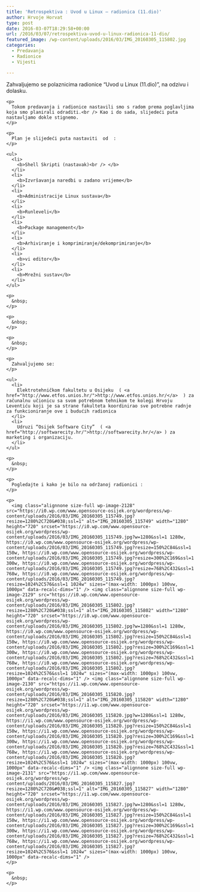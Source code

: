 ```yaml
---
title: 'Retrospektiva : Uvod u Linux – radionica (11.dio)'
author: Hrvoje Horvat
type: post
date: 2016-03-07T18:29:58+00:00
url: /2016/03/07/retrospektiva-uvod-u-linux-radionica-11-dio/
featured_image: /wp-content/uploads/2016/03/IMG_20160305_115802.jpg
categories:
  - Predavanja
  - Radionice
  - Vijesti

---
```

<div class="entry">
  <div class="entry-inner">
    <p>
      Zahvaljujemo se polaznicima radionice “Uvod u Linux (11.dio)”, na odzivu i dolasku.
    </p>
    
    <p>
      Tokom predavanja i radionice nastavili smo s radom prema poglavljima koja smo planirali odraditi.<br /> Kao i do sada, slijedeći puta nastavljamo dokle stignemo.
    </p>
    
    <p>
      Plan je slijedeći puta nastaviti  od  :
    </p>
    
    <ul>
      <li>
        <b>Shell Skripti (nastavak)<br /> </b>
      </li>
      <li>
        <b>Izvršavanja naredbi u zadano vrijeme</b>
      </li>
      <li>
        <b>Administracije Linux sustava</b>
      </li>
      <li>
        <b>Runleveli</b>
      </li>
      <li>
        <b>Package management</b>
      </li>
      <li>
        <b>Arhiviranje i komprimiranje/dekomprimiranje</b>
      </li>
      <li>
        <b>vi editor</b>
      </li>
      <li>
        <b>Mrežni sustav</b>
      </li>
    </ul>
    
    <p>
      &nbsp;
    </p>
    
    <p>
      &nbsp;
    </p>
    
    <p>
      &nbsp;
    </p>
    
    <p>
      Zahvaljujemo se:
    </p>
    
    <ul>
      <li>
        Elektrotehničkom fakultetu u Osijeku  ( <a href="http://www.etfos.unios.hr/">http://www.etfos.unios.hr/</a>  ) za računalnu učionicu sa svom potrebnom tehnikom te kolegi Hrvoju Leventiću koji je sa strane fakulteta koordinirao sve potrebne radnje za funkcioniranje ove i budućih radionica
      </li>
      <li>
        Udruzi “Osijek Software City”  ( <a href="http://softwarecity.hr/">http://softwarecity.hr/</a> ) za marketing i organizaciju.
      </li>
    </ul>
    
    <p>
      &nbsp;
    </p>
    
    <p>
      Pogledajte i kako je bilo na održanoj radionici :
    </p>
    
    <p>
      <img class="alignnone size-full wp-image-2128" src="https://i0.wp.com/www.opensource-osijek.org/wordpress/wp-content/uploads/2016/03/IMG_20160305_115749.jpg?resize=1280%2C720&#038;ssl=1" alt="IMG_20160305_115749" width="1280" height="720" srcset="https://i0.wp.com/www.opensource-osijek.org/wordpress/wp-content/uploads/2016/03/IMG_20160305_115749.jpg?w=1280&ssl=1 1280w, https://i0.wp.com/www.opensource-osijek.org/wordpress/wp-content/uploads/2016/03/IMG_20160305_115749.jpg?resize=150%2C84&ssl=1 150w, https://i0.wp.com/www.opensource-osijek.org/wordpress/wp-content/uploads/2016/03/IMG_20160305_115749.jpg?resize=300%2C169&ssl=1 300w, https://i0.wp.com/www.opensource-osijek.org/wordpress/wp-content/uploads/2016/03/IMG_20160305_115749.jpg?resize=768%2C432&ssl=1 768w, https://i0.wp.com/www.opensource-osijek.org/wordpress/wp-content/uploads/2016/03/IMG_20160305_115749.jpg?resize=1024%2C576&ssl=1 1024w" sizes="(max-width: 1000px) 100vw, 1000px" data-recalc-dims="1" /> <img class="alignnone size-full wp-image-2129" src="https://i0.wp.com/www.opensource-osijek.org/wordpress/wp-content/uploads/2016/03/IMG_20160305_115802.jpg?resize=1280%2C720&#038;ssl=1" alt="IMG_20160305_115802" width="1280" height="720" srcset="https://i0.wp.com/www.opensource-osijek.org/wordpress/wp-content/uploads/2016/03/IMG_20160305_115802.jpg?w=1280&ssl=1 1280w, https://i0.wp.com/www.opensource-osijek.org/wordpress/wp-content/uploads/2016/03/IMG_20160305_115802.jpg?resize=150%2C84&ssl=1 150w, https://i0.wp.com/www.opensource-osijek.org/wordpress/wp-content/uploads/2016/03/IMG_20160305_115802.jpg?resize=300%2C169&ssl=1 300w, https://i0.wp.com/www.opensource-osijek.org/wordpress/wp-content/uploads/2016/03/IMG_20160305_115802.jpg?resize=768%2C432&ssl=1 768w, https://i0.wp.com/www.opensource-osijek.org/wordpress/wp-content/uploads/2016/03/IMG_20160305_115802.jpg?resize=1024%2C576&ssl=1 1024w" sizes="(max-width: 1000px) 100vw, 1000px" data-recalc-dims="1" /> <img class="alignnone size-full wp-image-2130" src="https://i1.wp.com/www.opensource-osijek.org/wordpress/wp-content/uploads/2016/03/IMG_20160305_115820.jpg?resize=1280%2C720&#038;ssl=1" alt="IMG_20160305_115820" width="1280" height="720" srcset="https://i1.wp.com/www.opensource-osijek.org/wordpress/wp-content/uploads/2016/03/IMG_20160305_115820.jpg?w=1280&ssl=1 1280w, https://i1.wp.com/www.opensource-osijek.org/wordpress/wp-content/uploads/2016/03/IMG_20160305_115820.jpg?resize=150%2C84&ssl=1 150w, https://i1.wp.com/www.opensource-osijek.org/wordpress/wp-content/uploads/2016/03/IMG_20160305_115820.jpg?resize=300%2C169&ssl=1 300w, https://i1.wp.com/www.opensource-osijek.org/wordpress/wp-content/uploads/2016/03/IMG_20160305_115820.jpg?resize=768%2C432&ssl=1 768w, https://i1.wp.com/www.opensource-osijek.org/wordpress/wp-content/uploads/2016/03/IMG_20160305_115820.jpg?resize=1024%2C576&ssl=1 1024w" sizes="(max-width: 1000px) 100vw, 1000px" data-recalc-dims="1" /> <img class="alignnone size-full wp-image-2131" src="https://i1.wp.com/www.opensource-osijek.org/wordpress/wp-content/uploads/2016/03/IMG_20160305_115827.jpg?resize=1280%2C720&#038;ssl=1" alt="IMG_20160305_115827" width="1280" height="720" srcset="https://i1.wp.com/www.opensource-osijek.org/wordpress/wp-content/uploads/2016/03/IMG_20160305_115827.jpg?w=1280&ssl=1 1280w, https://i1.wp.com/www.opensource-osijek.org/wordpress/wp-content/uploads/2016/03/IMG_20160305_115827.jpg?resize=150%2C84&ssl=1 150w, https://i1.wp.com/www.opensource-osijek.org/wordpress/wp-content/uploads/2016/03/IMG_20160305_115827.jpg?resize=300%2C169&ssl=1 300w, https://i1.wp.com/www.opensource-osijek.org/wordpress/wp-content/uploads/2016/03/IMG_20160305_115827.jpg?resize=768%2C432&ssl=1 768w, https://i1.wp.com/www.opensource-osijek.org/wordpress/wp-content/uploads/2016/03/IMG_20160305_115827.jpg?resize=1024%2C576&ssl=1 1024w" sizes="(max-width: 1000px) 100vw, 1000px" data-recalc-dims="1" />
    </p>
    
    <p>
      &nbsp;
    </p>
  </div>
</div>